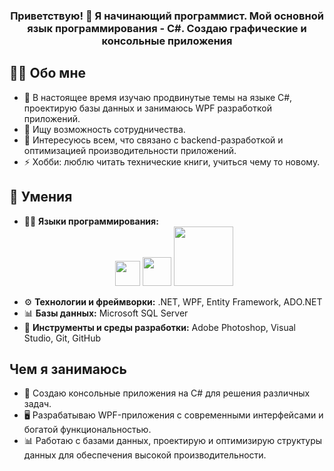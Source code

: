 <h3 align="center">
Приветствую! 👋
Я начинающий программист. Мой основной язык программирования - C#. Создаю графические и консольные приложения</h3>

## 👩‍💻  Обо мне

- 🌱 В настоящее время изучаю продвинутые темы на языке C#, проектирую базы данных и занимаюсь WPF разработкой приложений.
- 👯 Ищу возможность сотрудничества.
- 🤔 Интересуюсь всем, что связано с backend-разработкой и оптимизацией производительности приложений.
- ⚡ Хобби: люблю читать технические книги, учиться чему то новому.

## 📐 Умения

- 👨‍💻 **Языки программирования:**
  <div align="center"> 
  <img src="https://upload.wikimedia.org/wikipedia/commons/thumb/1/18/ISO_C%2B%2B_Logo.svg/800px-ISO_C%2B%2B_Logo.svg.png" width="40"/>
  <img src="https://cdn.iconscout.com/icon/free/png-256/free-csharp-1-1175241.png?f=webp&w=256" width="46"/>
  <img src="https://upload.wikimedia.org/wikipedia/commons/8/87/Sql_data_base_with_logo.png" width="95"/>
</div>

- ⚙️ **Технологии и фреймворки:** .NET, WPF, Entity Framework, ADO.NET
- 📊 **Базы данных:** Microsoft SQL Server
- 💽 **Инструменты и среды разработки:** Adobe Photoshop, Visual Studio, Git, GitHub

## Чем я занимаюсь 
- 🌟 Создаю консольные приложения на C# для решения различных задач.
- 🖥️ Разрабатываю WPF-приложения с современными интерфейсами и богатой функциональностью.
- 📊 Работаю с базами данных, проектирую и оптимизирую структуры данных для обеспечения высокой производительности.


